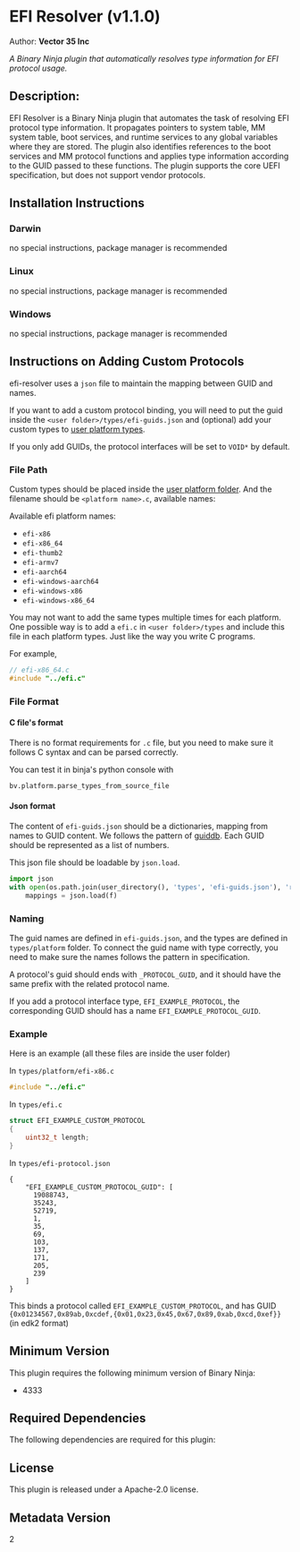 # EFI Resolver (v1.1.0)
Author: **Vector 35 Inc**

_A Binary Ninja plugin that automatically resolves type information for EFI protocol usage._

## Description:

EFI Resolver is a Binary Ninja plugin that automates the task of resolving EFI protocol type information. It propagates pointers to system table, MM system table, boot services, and runtime services to any global variables where they are stored. The plugin also identifies references to the boot services and MM protocol functions and applies type information according to the GUID passed to these functions. The plugin supports the core UEFI specification, but does not support vendor protocols.

## Installation Instructions

### Darwin

no special instructions, package manager is recommended

### Linux

no special instructions, package manager is recommended

### Windows

no special instructions, package manager is recommended

## Instructions on Adding Custom Protocols

efi-resolver uses a `json` file to maintain the mapping between GUID and names.

If you want to add a custom protocol binding, you will need to put the guid inside the `<user folder>/types/efi-guids.json`
and (optional) add your custom types to [user platform types](https://docs.binary.ninja/guide/index.html#user-folder).

If you only add GUIDs, the protocol interfaces will be set to `VOID*` by default.

### File Path

Custom types should be placed inside the [user platform folder](https://docs.binary.ninja/guide/index.html#user-folder).
And the filename should be `<platform name>.c`, available names:

Available efi platform names:
- `efi-x86`
- `efi-x86_64`
- `efi-thumb2`
- `efi-armv7`
- `efi-aarch64`
- `efi-windows-aarch64`
- `efi-windows-x86`
- `efi-windows-x86_64`

You may not want to add the same types multiple times for each platform.
One possible way is to add a `efi.c` in `<user folder>/types` and include this file in each platform types.
Just like the way you write C programs.

For example,
```C
// efi-x86_64.c
#include "../efi.c"
```

### File Format

#### C file's format

There is no format requirements for `.c` file, but you need to make sure it follows C syntax and can be parsed correctly.

You can test it in binja's python console with

```python
bv.platform.parse_types_from_source_file
```

#### Json format

The content of `efi-guids.json` should be a dictionaries, mapping from names to GUID content. We follows the pattern of 
[guiddb](https://github.com/binarly-io/guiddb). Each GUID should be represented as a list of numbers. 

This json file should be loadable by `json.load`.
```python
import json
with open(os.path.join(user_directory(), 'types', 'efi-guids.json'), 'r') as f:
    mappings = json.load(f)
```

### Naming

The guid names are defined in `efi-guids.json`, and the types are defined in `types/platform` folder.
To connect the guid name with type correctly, you need to make sure the names follows the pattern in specification.

A protocol's guid should ends with `_PROTOCOL_GUID`, and it should have the same prefix with the related protocol name.

If you add a protocol interface type, `EFI_EXAMPLE_PROTOCOL`, the corresponding GUID should has a name 
`EFI_EXAMPLE_PROTOCOL_GUID`. 

### Example

Here is an example (all these files are inside the user folder)

In `types/platform/efi-x86.c`
```C
#include "../efi.c"
```

In `types/efi.c`
```c
struct EFI_EXAMPLE_CUSTOM_PROTOCOL
{
    uint32_t length;
}
```

In `types/efi-protocol.json`
```
{
    "EFI_EXAMPLE_CUSTOM_PROTOCOL_GUID": [
      19088743,
      35243,
      52719,
      1,
      35,
      69,
      103,
      137,
      171,
      205,
      239
    ]
}
```

This binds a protocol called `EFI_EXAMPLE_CUSTOM_PROTOCOL`, and has GUID 
`{0x01234567,0x89ab,0xcdef,{0x01,0x23,0x45,0x67,0x89,0xab,0xcd,0xef}}`
(in edk2 format)


## Minimum Version

This plugin requires the following minimum version of Binary Ninja:

* 4333

## Required Dependencies

The following dependencies are required for this plugin:

## License

This plugin is released under a Apache-2.0 license.
## Metadata Version

2
